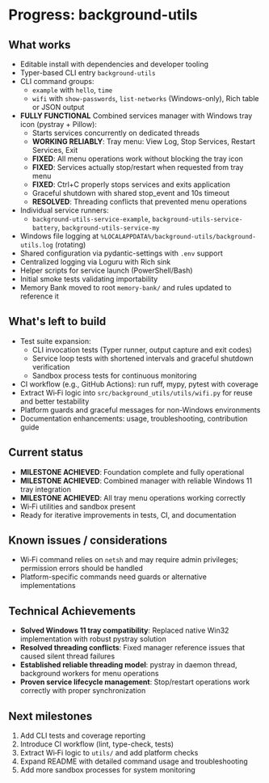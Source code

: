 # Progress: background-utils

## What works
- Editable install with dependencies and developer tooling
- Typer-based CLI entry `background-utils`
- CLI command groups:
  - `example` with `hello`, `time`
  - `wifi` with `show-passwords`, `list-networks` (Windows-only), Rich table or JSON output
- **FULLY FUNCTIONAL** Combined services manager with Windows tray icon (pystray + Pillow):
  - Starts services concurrently on dedicated threads
  - **WORKING RELIABLY**: Tray menu: View Log, Stop Services, Restart Services, Exit
  - **FIXED**: All menu operations work without blocking the tray icon
  - **FIXED**: Services actually stop/restart when requested from tray menu
  - **FIXED**: Ctrl+C properly stops services and exits application
  - Graceful shutdown with shared stop_event and 10s timeout
  - **RESOLVED**: Threading conflicts that prevented menu operations
- Individual service runners:
  - `background-utils-service-example`, `background-utils-service-battery`, `background-utils-service-my`
- Windows file logging at `%LOCALAPPDATA%/background-utils/background-utils.log` (rotating)
- Shared configuration via pydantic-settings with `.env` support
- Centralized logging via Loguru with Rich sink
- Helper scripts for service launch (PowerShell/Bash)
- Initial smoke tests validating importability
- Memory Bank moved to root `memory-bank/` and rules updated to reference it

## What's left to build
- Test suite expansion:
  - CLI invocation tests (Typer runner, output capture and exit codes)
  - Service loop tests with shortened intervals and graceful shutdown verification
  - Sandbox process tests for continuous monitoring
- CI workflow (e.g., GitHub Actions): run ruff, mypy, pytest with coverage
- Extract Wi‑Fi logic into `src/background_utils/utils/wifi.py` for reuse and better testability
- Platform guards and graceful messages for non-Windows environments
- Documentation enhancements: usage, troubleshooting, contribution guide

## Current status
- **MILESTONE ACHIEVED**: Foundation complete and fully operational
- **MILESTONE ACHIEVED**: Combined manager with reliable Windows 11 tray integration
- **MILESTONE ACHIEVED**: All tray menu operations working correctly
- Wi‑Fi utilities and sandbox present
- Ready for iterative improvements in tests, CI, and documentation

## Known issues / considerations
- Wi‑Fi command relies on `netsh` and may require admin privileges; permission errors should be handled
- Platform-specific commands need guards or alternative implementations

## Technical Achievements
- **Solved Windows 11 tray compatibility**: Replaced native Win32 implementation with robust pystray solution
- **Resolved threading conflicts**: Fixed manager reference issues that caused silent thread failures
- **Established reliable threading model**: pystray in daemon thread, background workers for menu operations
- **Proven service lifecycle management**: Stop/restart operations work correctly with proper synchronization

## Next milestones
1) Add CLI tests and coverage reporting
2) Introduce CI workflow (lint, type-check, tests)
3) Extract Wi‑Fi logic to `utils/` and add platform checks
4) Expand README with detailed command usage and troubleshooting
5) Add more sandbox processes for system monitoring